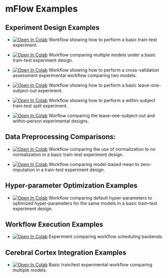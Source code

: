 # mFlow Examples

## Experiment Design Examples
* [![Open In Colab](https://colab.research.google.com/assets/colab-badge.svg)](https://colab.research.google.com/github/mlds-lab/mFlow/blob/master/Examples/ExtraSensory-BasicTrainTest.ipynb) Workflow showing how to perform a basic train-test experiment.

* [![Open In Colab](https://colab.research.google.com/assets/colab-badge.svg)](https://colab.research.google.com/github/mlds-lab/mFlow/blob/master/Examples/ExtraSensory-ComparingModels.ipynb) Workflow comparing multiple models under a basic train-test experiment design.

* [![Open In Colab](https://colab.research.google.com/assets/colab-badge.svg)](https://colab.research.google.com/github/mlds-lab/mFlow/blob/master/Examples/ExtraSensory-BasicCV.ipynb) Workflow showing how to perform a cross-validation assessment experimental workflow comparing two models.  

* [![Open In Colab](https://colab.research.google.com/assets/colab-badge.svg)](https://colab.research.google.com/github/mlds-lab/mFlow/blob/master/Examples/ExtraSensory-BasicLOSO.ipynb) Workflow showing how to perform a basic leave-one-subject-out experiment.

* [![Open In Colab](https://colab.research.google.com/assets/colab-badge.svg)](https://colab.research.google.com/github/mlds-lab/mFlow/blob/master/Examples/ExtraSensory-BasicWithin.ipynb) Workflow showing how to perform a within-subject train-test split experiment. 

* [![Open In Colab](https://colab.research.google.com/assets/colab-badge.svg)](https://colab.research.google.com/github/mlds-lab/mFlow/blob/master/Examples/ExtraSensory-ComparingPersonalization.ipynb ) Worflow comparing the leave-one-subject-out and within-person experimental designs. 

## Data Preprocessing Comparisons:

* [![Open In Colab](https://colab.research.google.com/assets/colab-badge.svg)](https://colab.research.google.com/github/mlds-lab/mFlow/blob/master/Examples/ExtraSensory-ComparingNormalization.ipynb) Workflow comparing the use of normalization to no normalization in a basic train-test experiment design.

* [![Open In Colab](https://colab.research.google.com/assets/colab-badge.svg)](https://colab.research.google.com/github/mlds-lab/mFlow/blob/master/Examples/ExtraSensory-ComparingImputers.ipynb) Workflow comparing model-based mean to zero-imputation in a train-test experiment design.

## Hyper-parameter Optimization Examples

* [![Open In Colab](https://colab.research.google.com/assets/colab-badge.svg)](https://colab.research.google.com/github/mlds-lab/mFlow/blob/master/Examples/ExtraSensory-ComparingModels-NestedCV.ipynb) Workflow comparing default hyper-parameters to optimized hyper-parameters for the same models in a basic train-test experiment design.

## Workflow Execution Examples

* [![Open In Colab](https://colab.research.google.com/assets/colab-badge.svg)](https://colab.research.google.com/github/mlds-lab/mFlow/blob/master/Examples/ExtraSensory-CompareBackends.ipynb) Experiment comparing workflow scheduling backends.

## Cerebral Cortex Integration Examples

* [![Open In Colab](https://colab.research.google.com/assets/colab-badge.svg)](https://colab.research.google.com/github/mlds-lab/mFlow/blob/master/Examples/WESAD-BasicTrainTest.ipynb) Basic train/test experimental workflow comparing multiple models. 
